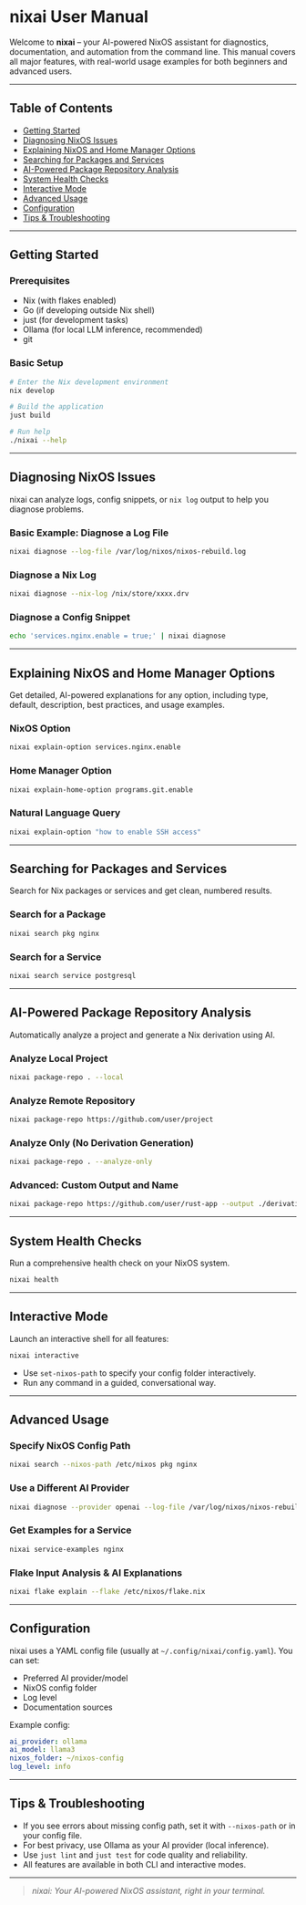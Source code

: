 # nixai User Manual

Welcome to **nixai** – your AI-powered NixOS assistant for diagnostics, documentation, and automation from the command line. This manual covers all major features, with real-world usage examples for both beginners and advanced users.

---

## Table of Contents
- [Getting Started](#getting-started)
- [Diagnosing NixOS Issues](#diagnosing-nixos-issues)
- [Explaining NixOS and Home Manager Options](#explaining-nixos-and-home-manager-options)
- [Searching for Packages and Services](#searching-for-packages-and-services)
- [AI-Powered Package Repository Analysis](#ai-powered-package-repository-analysis)
- [System Health Checks](#system-health-checks)
- [Interactive Mode](#interactive-mode)
- [Advanced Usage](#advanced-usage)
- [Configuration](#configuration)
- [Tips & Troubleshooting](#tips--troubleshooting)

---

## Getting Started

### Prerequisites
- Nix (with flakes enabled)
- Go (if developing outside Nix shell)
- just (for development tasks)
- Ollama (for local LLM inference, recommended)
- git

### Basic Setup
```sh
# Enter the Nix development environment
nix develop

# Build the application
just build

# Run help
./nixai --help
```

---

## Diagnosing NixOS Issues

nixai can analyze logs, config snippets, or `nix log` output to help you diagnose problems.

### Basic Example: Diagnose a Log File
```sh
nixai diagnose --log-file /var/log/nixos/nixos-rebuild.log
```

### Diagnose a Nix Log
```sh
nixai diagnose --nix-log /nix/store/xxxx.drv
```

### Diagnose a Config Snippet
```sh
echo 'services.nginx.enable = true;' | nixai diagnose
```

---

## Explaining NixOS and Home Manager Options

Get detailed, AI-powered explanations for any option, including type, default, description, best practices, and usage examples.

### NixOS Option
```sh
nixai explain-option services.nginx.enable
```

### Home Manager Option
```sh
nixai explain-home-option programs.git.enable
```

### Natural Language Query
```sh
nixai explain-option "how to enable SSH access"
```

---

## Searching for Packages and Services

Search for Nix packages or services and get clean, numbered results.

### Search for a Package
```sh
nixai search pkg nginx
```

### Search for a Service
```sh
nixai search service postgresql
```

---

## AI-Powered Package Repository Analysis

Automatically analyze a project and generate a Nix derivation using AI.

### Analyze Local Project
```sh
nixai package-repo . --local
```

### Analyze Remote Repository
```sh
nixai package-repo https://github.com/user/project
```

### Analyze Only (No Derivation Generation)
```sh
nixai package-repo . --analyze-only
```

### Advanced: Custom Output and Name
```sh
nixai package-repo https://github.com/user/rust-app --output ./derivations --name my-package
```

---

## System Health Checks

Run a comprehensive health check on your NixOS system.

```sh
nixai health
```

---

## Interactive Mode

Launch an interactive shell for all features:

```sh
nixai interactive
```

- Use `set-nixos-path` to specify your config folder interactively.
- Run any command in a guided, conversational way.

---

## Advanced Usage

### Specify NixOS Config Path
```sh
nixai search --nixos-path /etc/nixos pkg nginx
```

### Use a Different AI Provider
```sh
nixai diagnose --provider openai --log-file /var/log/nixos/nixos-rebuild.log
```

### Get Examples for a Service
```sh
nixai service-examples nginx
```

### Flake Input Analysis & AI Explanations
```sh
nixai flake explain --flake /etc/nixos/flake.nix
```

---

## Configuration

nixai uses a YAML config file (usually at `~/.config/nixai/config.yaml`). You can set:
- Preferred AI provider/model
- NixOS config folder
- Log level
- Documentation sources

Example config:
```yaml
ai_provider: ollama
ai_model: llama3
nixos_folder: ~/nixos-config
log_level: info
```

---

## Tips & Troubleshooting

- If you see errors about missing config path, set it with `--nixos-path` or in your config file.
- For best privacy, use Ollama as your AI provider (local inference).
- Use `just lint` and `just test` for code quality and reliability.
- All features are available in both CLI and interactive modes.

---

> _nixai: Your AI-powered NixOS assistant, right in your terminal._
